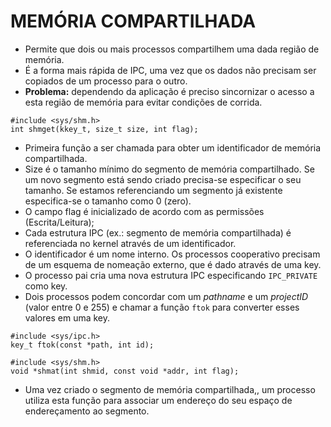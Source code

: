 # MEMÓRIA COMPARTILHADA

* Permite que dois  ou mais processos compartilhem uma dada região de memória.
* É a forma mais rápida de IPC, uma vez que os dados não precisam ser copiados de um processo para o outro.
* **Problema:** dependendo da aplicação é preciso sincornizar o acesso a esta região de memória para evitar condições de corrida.

```
#include <sys/shm.h>
int shmget(kkey_t, size_t size, int flag);
```

* Primeira função a ser chamada para obter um identificador de memória compartilhada.
* Size é o tamanho mínimo do segmento de memória compartilhado. Se um novo segmento está sendo criado precisa-se especificar o seu tamanho. Se estamos referenciando um segmento já existente especifica-se o tamanho
como 0 (zero).
* O campo flag é inicializado de acordo com as permissões (Escrita/Leitura);
* Cada estrutura IPC (ex.: segmento de memória compartilhada) é referenciada no kernel através de um identificador.
* O identificador é um nome interno. Os processos cooperativo precisam de um esquema de nomeação externo, que é dado através de uma key.
* O processo pai cria uma nova estrutura IPC especificando `IPC_PRIVATE` como key.
* Dois processos podem concordar com um *pathname* e um *projectID* (valor entre 0 e 255) e chamar a função `ftok` para converter esses valores em uma key.

```
#include <sys/ipc.h>
key_t ftok(const *path, int id);
```

```
#include <sys/shm.h>
void *shmat(int shmid, const void *addr, int flag);
```

* Uma vez criado o segmento de memória compartilhada,, um processo utiliza esta função para associar um endereço do seu espaço de endereçamento ao segmento.
